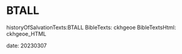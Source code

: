 # BTALL
historyOfSalvationTexts:BTALL
BibleTexts: ckhgeoe
BibleTextsHtml: ckhgeoe_HTML

date: 20230307
